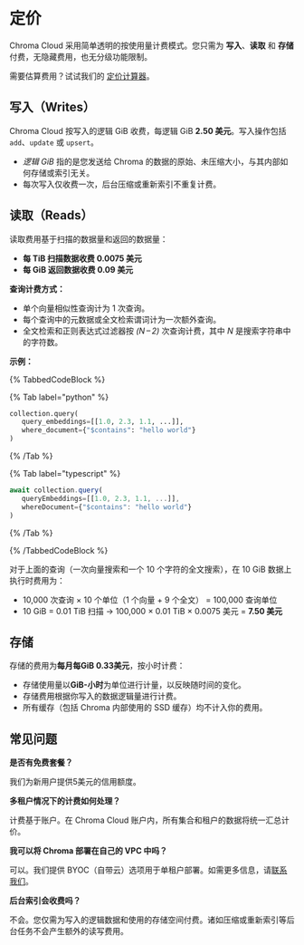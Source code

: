 # 定价

Chroma Cloud 采用简单透明的按使用量计费模式。您只需为 **写入**、**读取** 和 **存储** 付费，无隐藏费用，也无分级功能限制。

需要估算费用？试试我们的 [定价计算器](https://trychroma.com/pricing)。

## 写入（Writes）

Chroma Cloud 按写入的逻辑 GiB 收费，每逻辑 GiB **2.50 美元**。写入操作包括 `add`、`update` 或 `upsert`。

- *逻辑 GiB* 指的是您发送给 Chroma 的数据的原始、未压缩大小，与其内部如何存储或索引无关。
- 每次写入仅收费一次，后台压缩或重新索引不重复计费。

## 读取（Reads）

读取费用基于扫描的数据量和返回的数据量：

- **每 TiB 扫描数据收费 0.0075 美元**
- **每 GiB 返回数据收费 0.09 美元**

**查询计费方式：**

- 单个向量相似性查询计为 1 次查询。
- 每个查询中的元数据或全文检索谓词计为一次额外查询。
- 全文检索和正则表达式过滤器按 *(N – 2)* 次查询计费，其中 *N* 是搜索字符串中的字符数。

**示例：**

{% TabbedCodeBlock %}

{% Tab label="python" %}
```python
collection.query(
   query_embeddings=[[1.0, 2.3, 1.1, ...]],
   where_document={"$contains": "hello world"}
)
```
{% /Tab %}

{% Tab label="typescript" %}
```typescript
await collection.query(
   queryEmbeddings=[[1.0, 2.3, 1.1, ...]], 
   whereDocument={"$contains": "hello world"}
)
```
{% /Tab %}

{% /TabbedCodeBlock %}

对于上面的查询（一次向量搜索和一个 10 个字符的全文搜索），在 10 GiB 数据上执行时费用为：

- 10,000 次查询 × 10 个单位（1 个向量 + 9 个全文） = 100,000 查询单位
- 10 GiB = 0.01 TiB 扫描 → 100,000 × 0.01 TiB × 0.0075 美元 = **7.50 美元**

## 存储

存储的费用为**每月每GiB 0.33美元**，按小时计费：

- 存储使用量以**GiB-小时**为单位进行计量，以反映随时间的变化。
- 存储费用根据你写入的数据逻辑量进行计费。
- 所有缓存（包括 Chroma 内部使用的 SSD 缓存）均不计入你的费用。

## 常见问题

**是否有免费套餐？**

我们为新用户提供5美元的信用额度。

**多租户情况下的计费如何处理？**

计费基于账户。在 Chroma Cloud 账户内，所有集合和租户的数据将统一汇总计价。

**我可以将 Chroma 部署在自己的 VPC 中吗？**

可以。我们提供 BYOC（自带云）选项用于单租户部署。如需更多信息，请[联系我们](mailto:support@trychroma.com)。

**后台索引会收费吗？**

不会。您仅需为写入的逻辑数据和使用的存储空间付费。诸如压缩或重新索引等后台任务不会产生额外的读写费用。